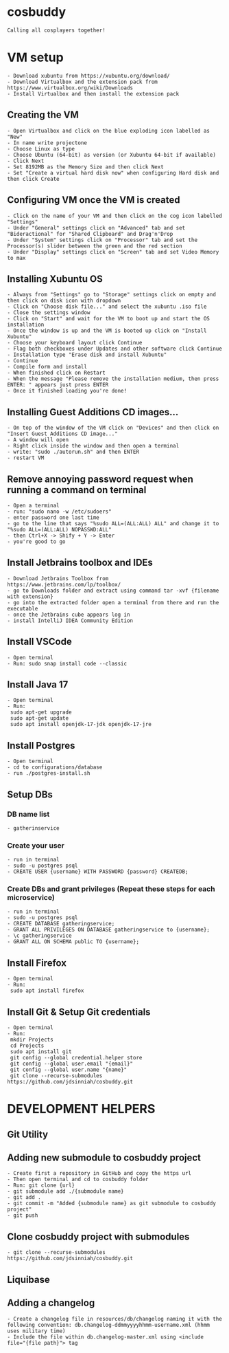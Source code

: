 # cosbuddy
    Calling all cosplayers together!

# VM setup
    - Download xubuntu from https://xubuntu.org/download/
	- Download Virtualbox and the extension pack from https://www.virtualbox.org/wiki/Downloads
	- Install Virtualbox and then install the extension pack

## Creating the VM
    - Open Virtualbox and click on the blue exploding icon labelled as "New"
	- In name write projectone
	- Choose Linux as type
	- Choose Ubuntu (64-bit) as version (or Xubuntu 64-bit if available)
	- Click Next
	- Set 8192MB as the Memory Size and then click Next
	- Set "Create a virtual hard disk now" when configuring Hard disk and then click Create

## Configuring VM once the VM is created
    - Click on the name of your VM and then click on the cog icon labelled "Settings"
	- Under "General" settings click on "Advanced" tab and set "Bideractional" for "Shared Clipboard" and Drag'n'Drop
	- Under "System" settings click on "Processor" tab and set the Processor(s) slider between the green and the red section
	- Under "Display" settings click on "Screen" tab and set Video Memory to max

## Installing Xubuntu OS
    - Always from "Settings" go to "Storage" settings click on empty and then click on disk icon with dropdown
	- Click on "Choose disk file..." and select the xubuntu .iso file
	- Close the settings window
	- Click on "Start" and wait for the VM to boot up and start the OS installation
	- Once the window is up and the VM is booted up click on "Install Xubuntu"
	- Choose your keyboard layout click Continue
	- Flag both checkboxes under Updates and other software click Continue
	- Installation type "Erase disk and install Xubuntu"
	- Continue
	- Compile form and install
	- When finished click on Restart
	- When the message "Please remove the installation medium, then press ENTER: " appears just press ENTER
	- Once it finished loading you're done!

## Installing Guest Additions CD images...
    - On top of the window of the VM click on "Devices" and then click on "Insert Guest Additions CD image..."
	- A window will open
	- Right click inside the window and then open a terminal
	- write: "sudo ./autorun.sh" and then ENTER
	- restart VM

## Remove annoying password request when running a command on terminal
	- Open a terminal
	- run: "sudo nano -w /etc/sudoers"
	- enter password one last time
	- go to the line that says "%sudo ALL=(ALL:ALL) ALL" and change it to "%sudo ALL=(ALL:ALL) NOPASSWD:ALL"
	- then Ctrl+X -> Shify + Y -> Enter
	- you're good to go

## Install Jetbrains toolbox and IDEs
	- Download Jetbrains Toolbox from https://www.jetbrains.com/lp/toolbox/
	- go to Downloads folder and extract using command tar -xvf {filename with extension}
	- go into the extracted folder open a terminal from there and run the executable
	- once the Jetbrains cube appears log in
	- install IntelliJ IDEA Community Edition

## Install VSCode
    - Open terminal
    - Run: sudo snap install code --classic

## Install Java 17
    - Open terminal
    - Run: 
     sudo apt-get upgrade
     sudo apt-get update
     sudo apt install openjdk-17-jdk openjdk-17-jre

## Install Postgres
    - Open terminal
    - cd to configurations/database
    - run ./postgres-install.sh

## Setup DBs
### DB name list
	- gatherinservice

### Create your user
	- run in terminal
	- sudo -u postgres psql
	- CREATE USER {username} WITH PASSWORD {password} CREATEDB;

### Create DBs and grant privileges (Repeat these steps for each microservice)
	- run in terminal
	- sudo -u postgres psql
	- CREATE DATABASE gatheringservice;
	- GRANT ALL PRIVILEGES ON DATABASE gatheringservice to {username};
	- \c gatheringservice
	- GRANT ALL ON SCHEMA public TO {username};

## Install Firefox
    - Open terminal
    - Run:
     sudo apt install firefox
    
## Install Git & Setup Git credentials
    - Open terminal
    - Run:
     mkdir Projects
     cd Projects
     sudo apt install git
     git config --global credential.helper store
     git config --global user.email "{email}"
     git config --global user.name "{name}"
     git clone --recurse-submodules https://github.com/jdsinniah/cosbuddy.git

# DEVELOPMENT HELPERS

## Git Utility
## Adding new submodule to cosbuddy project
    - Create first a repository in GitHub and copy the https url
    - Then open terminal and cd to cosbuddy folder
    - Run: git clone {url}
    - git submodule add ./{submodule name}
    - git add .
    - git commit -m "Added {submodule name} as git submodule to cosbuddy project"
    - git push

## Clone cosbuddy project with submodules
    - git clone --recurse-submodules https://github.com/jdsinniah/cosbuddy.git

## Liquibase
## Adding a changelog
	- Create a changelog file in resources/db/changelog naming it with the following convention: db.changelog-ddmmyyyyhhmm-username.xml (hhmm uses military time)
	- Include the file within db.changelog-master.xml using <include file="{file path}"> tag
